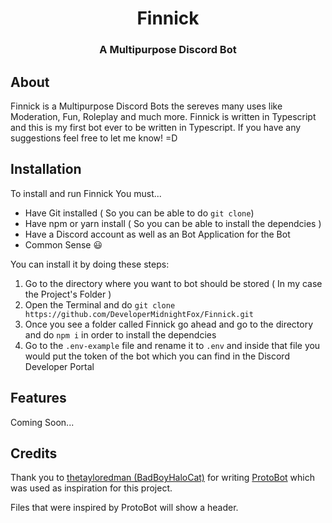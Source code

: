 <div align=center>
<h1>Finnick</h1>
<h3>A Multipurpose Discord Bot</h3>
</div>

## About

Finnick is a Multipurpose Discord Bots the sereves many uses like Moderation, Fun, Roleplay and much more. Finnick is written in Typescript and this is my first bot ever to be written in Typescript. If you have any suggestions feel free to let me know! =D

## Installation

To install and run Finnick You must...

- Have Git installed ( So you can be able to do `git clone`)
- Have npm or yarn install ( So you can be able to install the dependcies )
- Have a Discord account as well as an Bot Application for the Bot
- Common Sense 😃

You can install it by doing these steps:

1. Go to the directory where you want to bot should be stored ( In my case the Project's Folder )
2. Open the Terminal and do `git clone https://github.com/DeveloperMidnightFox/Finnick.git`
3. Once you see a folder called Finnick go ahead and go to the directory and do `npm i` in order to install the dependcies
4. Go to the `.env-example` file and rename it to `.env` and inside that file you would put the token of the bot which you can find in the Discord Developer Portal 

## Features

Coming Soon...

## Credits

Thank you to [thetayloredman \(BadBoyHaloCat\)](https://github.com/thetayloredman) for writing [ProtoBot](https://github.com/thetayloredman/ProtoBot) which was used as inspiration for this project.

Files that were inspired by ProtoBot will show a header.
